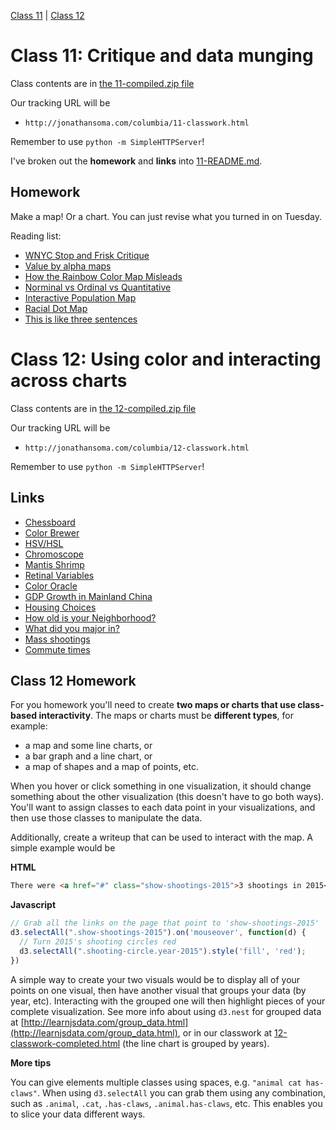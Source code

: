 [Class 11](#class11) | [Class 12](#class12)

<a id='class11'></a>

# Class 11: Critique and data munging

Class contents are in [the 11-compiled.zip file](https://github.com/jsoma/storytelling-2015/raw/master/class-11-12/11-compiled.zip)

Our tracking URL will be 

* `http://jonathansoma.com/columbia/11-classwork.html`

Remember to use `python -m SimpleHTTPServer`!

I've broken out the **homework** and **links** into [11-README.md](11-README.md).

## Homework

Make a map! Or a chart. You can just revise what you turned in on Tuesday.

Reading list:

* [WNYC Stop and Frisk Critique](http://spatialityblog.com/2012/07/27/nyc-stop-frisk-cartographic-observations/)
* [Value by alpha maps](http://andywoodruff.com/blog/value-by-alpha-maps/)
* [How the Rainbow Color Map Misleads](https://eagereyes.org/basics/rainbow-color-map)
* [Norminal vs Ordinal vs Quantitative](http://cose.math.bas.bg/Sci_Visualization/compGenVis/chapter2/tsld012.htm)
* [Interactive Population Map](http://www.slate.com/articles/life/culturebox/2014/10/population_map_use_our_interactive_map_to_figure_out_how_many_flyover_states.html)
* [Racial Dot Map](http://demographics.coopercenter.org/DotMap/)
* [This is like three sentences](http://cose.math.bas.bg/Sci_Visualization/compGenVis/chapter2/tsld012.htm)

# Class 12: Using color and interacting across charts

Class contents are in [the 12-compiled.zip file](https://github.com/jsoma/storytelling-2015/raw/master/class-11-12/12-compiled.zip)

Our tracking URL will be 

* `http://jonathansoma.com/columbia/12-classwork.html`

Remember to use `python -m SimpleHTTPServer`!

## Links

* [Chessboard](https://upload.wikimedia.org/wikipedia/commons/e/ed/Same_color_illusion_proof2.png)
* [Color Brewer](http://colorbrewer2.org)
* [HSV/HSL](https://upload.wikimedia.org/wikipedia/commons/thumb/a/a0/Hsl-hsv_models.svg/800px-Hsl-hsv_models.svg.png)
* [Chromoscope](http://www.chromoscope.net)
* [Mantis Shrimp](https://en.wikipedia.org/wiki/Mantis_shrimp#Eyes)
* [Retinal Variables](http://understandinggraphics.com/wp-content/uploads/2010/01/retinal-variables.png)
* [Color Oracle](http://colororacle.org)
* [GDP Growth in Mainland China](http://www.newsontheroad.com/data/d3/Storytelling_with_data_Homework10_D3.html)
* [Housing Choices](http://superlativenoun.neocities.org/hw10.html)
* [How old is your Neighborhood?](http://woojink.neocities.org/hw/11-homework.html)
* [What did you major in?](http://melissalhaney.neocities.org/homework11.html)
* [Mass shootings](http://spe.neocities.org/lede_class/hw8/hw8-mass-shootings-redesign.html)
* [Commute times](http://journcoder.neocities.org/LFhomework11.html)

<a id="class12-hw"></a>

## Class 12 Homework

For you homework you'll need to create **two maps or charts that use class-based interactivity**. The maps or charts must be **different types**, for example:

* a map and some line charts, or
* a bar graph and a line chart, or
* a map of shapes and a map of points, etc.

When you hover or click something in one visualization, it should change something about the other visualization (this doesn't have to go both ways). You'll want to assign classes to each data point in your visualizations, and then use those classes to manipulate the data.

Additionally, create a writeup that can be used to interact with the map. A simple example would be

**HTML**

````html
There were <a href="#" class="show-shootings-2015">3 shootings in 2015</a>.
````

**Javascript**

````javascript
// Grab all the links on the page that point to 'show-shootings-2015'
d3.selectAll(".show-shootings-2015").on('mouseover', function(d) {
  // Turn 2015's shooting circles red
  d3.selectAll(".shooting-circle.year-2015").style('fill', 'red');
})
````

A simple way to create your two visuals would be to display all of your points on one visual, then have another visual that groups your data (by year, etc). Interacting with the grouped one will then highlight pieces of your complete visualization. See more info about using `d3.nest` for grouped data at [http://learnjsdata.com/group_data.html](http://learnjsdata.com/group_data.html), or in our classwork at [12-classwork-completed.html](12-classwork-completed.html) (the line chart is grouped by years).

**More tips**

You can give elements multiple classes using spaces, e.g. `"animal cat has-claws"`. When using `d3.selectAll` you can grab them using any combination, such as `.animal`, `.cat`, `.has-claws`, `.animal.has-claws`, etc. This enables you to slice your data different ways.